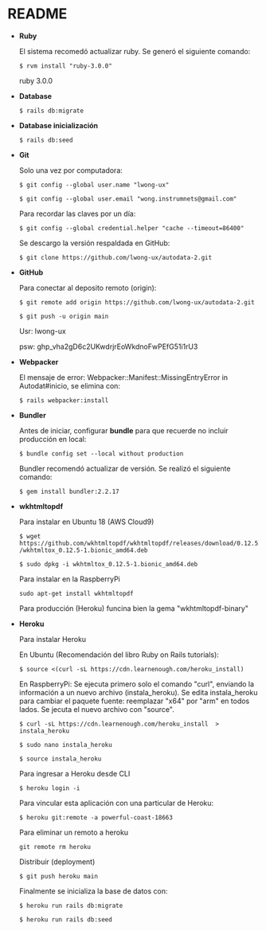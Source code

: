 # README

* **Ruby**

  El sistema recomedó actualizar ruby. Se generó el siguiente comando:
  
  `$ rvm install "ruby-3.0.0"`
  
  ruby  3.0.0

* **Database**
  
  `$ rails db:migrate`

* **Database inicialización**

  `$ rails db:seed`

* **Git**

  Solo una vez por computadora:
  
  `$ git config --global user.name "lwong-ux"`
  
  `$ git config --global user.email "wong.instrumnets@gmail.com"`
  
  Para recordar las claves por un día:
  
  `$ git config --global credential.helper "cache --timeout=86400"`
  
  Se descargo la versión respaldada en GitHub:
  
  `$ git clone https://github.com/lwong-ux/autodata-2.git`

* **GitHub**

  Para conectar al deposito remoto (origin):

  `$ git remote add origin https://github.com/lwong-ux/autodata-2.git` 
    
  `$ git push -u origin main`
  
  Usr: lwong-ux
  
  psw:  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

  
* **Webpacker**
    
  El mensaje de error: Webpacker::Manifest::MissingEntryError in Autodat#inicio,
  se elimina con:

  `$ rails webpacker:install`
  
* **Bundler**

  Antes de iniciar, configurar **bundle** para que recuerde no incluir producción en local:
  
  `$ bundle config set --local without production`

  Bundler recomendó actualizar de versión. Se realizó el siguiente comando:
  
  `$ gem install bundler:2.2.17`
  
* **wkhtmltopdf**

  Para instalar en Ubuntu 18 (AWS Cloud9)
  
    `$ wget https://github.com/wkhtmltopdf/wkhtmltopdf/releases/download/0.12.5/wkhtmltox_0.12.5-1.bionic_amd64.deb`
  
    `$ sudo dpkg -i wkhtmltox_0.12.5-1.bionic_amd64.deb`
  
  Para instalar en la RaspberryPi

    `sudo apt-get install wkhtmltopdf`

  Para producción (Heroku) funcina bien la gema "wkhtmltopdf-binary"
  
* **Heroku**

  Para instalar Heroku 
    
    En Ubuntu (Recomendación del libro Ruby on Rails tutorials):
  
      $ source <(curl -sL https://cdn.learnenough.com/heroku_install)

    En RaspberryPi:  Se ejecuta primero solo el comando "curl", enviando la información a un nuevo archivo (instala_heroku). Se edita instala_heroku para cambiar el paquete fuente: reemplazar "x64" por "arm" en todos lados. Se jecuta el nuevo archivo con "source".

      $ curl -sL https://cdn.learnenough.com/heroku_install  > instala_heroku

      $ sudo nano instala_heroku

      $ source instala_heroku
  
  Para ingresar a Heroku desde CLI
  
  `$ heroku login -i`
  
  Para vincular esta aplicación con una particular de Heroku:
  
  `$ heroku git:remote -a powerful-coast-18663`
  
  Para eliminar un remoto a heroku
  
  `git remote rm heroku`
  
  Distribuir (deployment)
  
  `$ git push heroku main`

  Finalmente se inicializa la base de datos con:

  `$ heroku run rails db:migrate`

  `$ heroku run rails db:seed`
